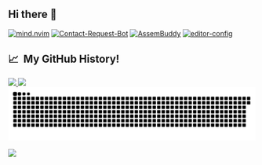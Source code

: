 ## Hi there 👋

[![mind.nvim](https://github-readme-stats.vercel.app/api/pin/?username=Selyss&repo=mind.nvim&theme=react)](https://github.com/Selyss/mind.nvim)
[![Contact-Request-Bot](https://github-readme-stats.vercel.app/api/pin/?username=Selyss&repo=Contact-Request-Bot&theme=react)](https://github.com/Selyss/Contact-Request-Bot)
[![AssemBuddy](https://github-readme-stats.vercel.app/api/pin/?username=Selyss&repo=AssemBuddy&theme=react)](https://github.com/Selyss/AssemBuddy)
[![editor-config](https://github-readme-stats.vercel.app/api/pin/?username=Selyss&repo=editor-config&theme=react)](https://github.com/Selyss/editor-config)

## 📈 &nbsp;My GitHub History!
<a href="https://github.com/Selyss">
  <img height="180em" src="https://github-readme-stats.vercel.app/api?username=Selyss&theme=react&show_icons=true" />
  <img height="180em" src="https://github-readme-stats.vercel.app/api/top-langs/?username=Selyss&theme=react&layout=compact" />
</a>

<picture>
  <source media="(prefers-color-scheme: dark)" srcset="https://raw.githubusercontent.com/Selyss/Selyss/output/github-contribution-grid-snake-dark.svg">
  <img alt="github contribution grid snake animation" src="https://raw.githubusercontent.com/Selyss/Selyss/output/github-contribution-grid-snake.svg">
</picture>

<p align="left">
  <img src="https://capsule-render.vercel.app/api?type=waving&color=gradient&height=100&section=footer"/>
</p>

